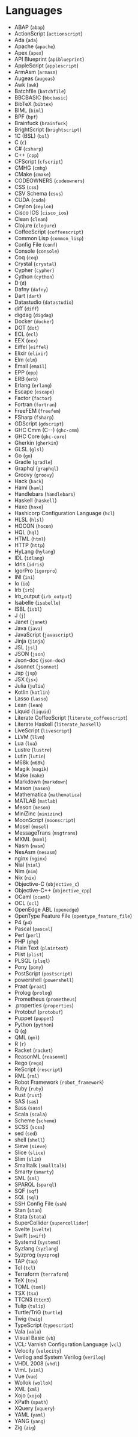 <!--
# @title Languages
-->

# Languages

- ABAP (`abap`)
- ActionScript (`actionscript`)
- Ada (`ada`)
- Apache (`apache`)
- Apex (`apex`)
- API Blueprint (`apiblueprint`)
- AppleScript (`applescript`)
- ArmAsm (`armasm`)
- Augeas (`augeas`)
- Awk (`awk`)
- Batchfile (`batchfile`)
- BBCBASIC (`bbcbasic`)
- BibTeX (`bibtex`)
- BIML (`biml`)
- BPF (`bpf`)
- Brainfuck (`brainfuck`)
- BrightScript (`brightscript`)
- 1C (BSL) (`bsl`)
- C (`c`)
- C# (`csharp`)
- C++ (`cpp`)
- CFScript (`cfscript`)
- CMHG (`cmhg`)
- CMake (`cmake`)
- CODEOWNERS (`codeowners`)
- CSS (`css`)
- CSV Schema (`csvs`)
- CUDA (`cuda`)
- Ceylon (`ceylon`)
- Cisco IOS (`cisco_ios`)
- Clean (`clean`)
- Clojure (`clojure`)
- CoffeeScript (`coffeescript`)
- Common Lisp (`common_lisp`)
- Config File (`conf`)
- Console (`console`)
- Coq (`coq`)
- Crystal (`crystal`)
- Cypher (`cypher`)
- Cython (`cython`)
- D (`d`)
- Dafny (`dafny`)
- Dart (`dart`)
- Datastudio (`datastudio`)
- diff (`diff`)
- digdag (`digdag`)
- Docker (`docker`)
- DOT (`dot`)
- ECL (`ecl`)
- EEX (`eex`)
- Eiffel (`eiffel`)
- Elixir (`elixir`)
- Elm (`elm`)
- Email (`email`)
- EPP (`epp`)
- ERB (`erb`)
- Erlang (`erlang`)
- Escape (`escape`)
- Factor (`factor`)
- Fortran (`fortran`)
- FreeFEM (`freefem`)
- FSharp (`fsharp`)
- GDScript (`gdscript`)
- GHC Cmm (C--) (`ghc-cmm`)
- GHC Core (`ghc-core`)
- Gherkin (`gherkin`)
- GLSL (`glsl`)
- Go (`go`)
- Gradle (`gradle`)
- Graphql (`graphql`)
- Groovy (`groovy`)
- Hack (`hack`)
- Haml (`haml`)
- Handlebars (`handlebars`)
- Haskell (`haskell`)
- Haxe (`haxe`)
- Hashicorp Configuration Language (`hcl`)
- HLSL (`hlsl`)
- HOCON (`hocon`)
- HQL (`hql`)
- HTML (`html`)
- HTTP (`http`)
- HyLang (`hylang`)
- IDL (`idlang`)
- Idris (`idris`)
- IgorPro (`igorpro`)
- INI (`ini`)
- Io (`io`)
- Irb (`irb`)
- Irb_output (`irb_output`)
- Isabelle (`isabelle`)
- ISBL (`isbl`)
- J (`j`)
- Janet (`janet`)
- Java (`java`)
- JavaScript (`javascript`)
- Jinja (`jinja`)
- JSL (`jsl`)
- JSON (`json`)
- Json-doc (`json-doc`)
- Jsonnet (`jsonnet`)
- Jsp (`jsp`)
- JSX (`jsx`)
- Julia (`julia`)
- Kotlin (`kotlin`)
- Lasso (`lasso`)
- Lean (`lean`)
- Liquid (`liquid`)
- Literate CoffeeScript (`literate_coffeescript`)
- Literate Haskell (`literate_haskell`)
- LiveScript (`livescript`)
- LLVM (`llvm`)
- Lua (`lua`)
- Lustre (`lustre`)
- Lutin (`lutin`)
- M68k (`m68k`)
- Magik (`magik`)
- Make (`make`)
- Markdown (`markdown`)
- Mason (`mason`)
- Mathematica (`mathematica`)
- MATLAB (`matlab`)
- Meson (`meson`)
- MiniZinc (`minizinc`)
- MoonScript (`moonscript`)
- Mosel (`mosel`)
- MessageTrans (`msgtrans`)
- MXML (`mxml`)
- Nasm (`nasm`)
- NesAsm (`nesasm`)
- nginx (`nginx`)
- Nial (`nial`)
- Nim (`nim`)
- Nix (`nix`)
- Objective-C (`objective_c`)
- Objective-C++ (`objective_cpp`)
- OCaml (`ocaml`)
- OCL (`ocl`)
- OpenEdge ABL (`openedge`)
- OpenType Feature File (`opentype_feature_file`)
- P4 (`p4`)
- Pascal (`pascal`)
- Perl (`perl`)
- PHP (`php`)
- Plain Text (`plaintext`)
- Plist (`plist`)
- PLSQL (`plsql`)
- Pony (`pony`)
- PostScript (`postscript`)
- powershell (`powershell`)
- Praat (`praat`)
- Prolog (`prolog`)
- Prometheus (`prometheus`)
- .properties (`properties`)
- Protobuf (`protobuf`)
- Puppet (`puppet`)
- Python (`python`)
- Q (`q`)
- QML (`qml`)
- R (`r`)
- Racket (`racket`)
- ReasonML (`reasonml`)
- Rego (`rego`)
- ReScript (`rescript`)
- RML (`rml`)
- Robot Framework (`robot_framework`)
- Ruby (`ruby`)
- Rust (`rust`)
- SAS (`sas`)
- Sass (`sass`)
- Scala (`scala`)
- Scheme (`scheme`)
- SCSS (`scss`)
- sed (`sed`)
- shell (`shell`)
- Sieve (`sieve`)
- Slice (`slice`)
- Slim (`slim`)
- Smalltalk (`smalltalk`)
- Smarty (`smarty`)
- SML (`sml`)
- SPARQL (`sparql`)
- SQF (`sqf`)
- SQL (`sql`)
- SSH Config File (`ssh`)
- Stan (`stan`)
- Stata (`stata`)
- SuperCollider (`supercollider`)
- Svelte (`svelte`)
- Swift (`swift`)
- Systemd (`systemd`)
- Syzlang (`syzlang`)
- Syzprog (`syzprog`)
- TAP (`tap`)
- Tcl (`tcl`)
- Terraform (`terraform`)
- TeX (`tex`)
- TOML (`toml`)
- TSX (`tsx`)
- TTCN3 (`ttcn3`)
- Tulip (`tulip`)
- Turtle/TriG (`turtle`)
- Twig (`twig`)
- TypeScript (`typescript`)
- Vala (`vala`)
- Visual Basic (`vb`)
- VCL: Varnish Configuration Language (`vcl`)
- Velocity (`velocity`)
- Verilog and System Verilog (`verilog`)
- VHDL 2008 (`vhdl`)
- VimL (`viml`)
- Vue (`vue`)
- Wollok (`wollok`)
- XML (`xml`)
- Xojo (`xojo`)
- XPath (`xpath`)
- XQuery (`xquery`)
- YAML (`yaml`)
- YANG (`yang`)
- Zig (`zig`)
